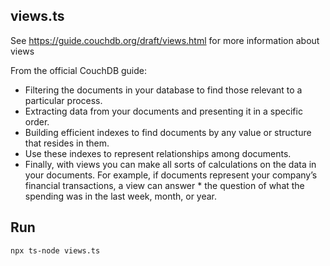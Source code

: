 ## views.ts

See https://guide.couchdb.org/draft/views.html for more information about views

From the official CouchDB guide:

- Filtering the documents in your database to find those relevant to a particular process.
- Extracting data from your documents and presenting it in a specific order.
- Building efficient indexes to find documents by any value or structure that resides in them.
- Use these indexes to represent relationships among documents.
- Finally, with views you can make all sorts of calculations on the data in your documents. For example, if documents represent your company’s financial transactions, a view can answer \* the question of what the spending was in the last week, month, or year.

## Run

```
npx ts-node views.ts
```
